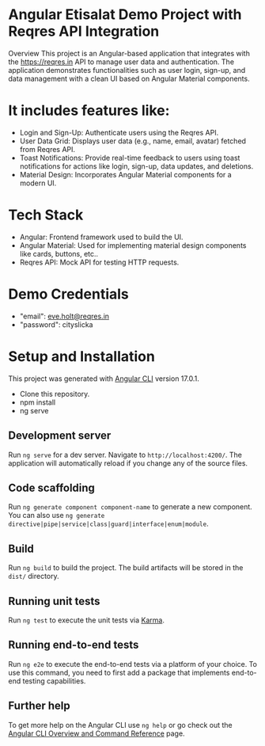# Angular Etisalat Demo Project with Reqres API Integration

Overview
This project is an Angular-based application that integrates with the https://reqres.in API to manage user data and authentication. The application demonstrates functionalities such as user login, sign-up, and data management with a clean UI based on Angular Material components.

# It includes features like:

-  Login and Sign-Up: Authenticate users using the Reqres API.
-  User Data Grid: Displays user data (e.g., name, email, avatar) fetched from Reqres API.
-  Toast Notifications: Provide real-time feedback to users using toast notifications for actions like login, sign-up, data updates, and deletions.
-  Material Design: Incorporates Angular Material components for a modern UI.

# Tech Stack
- Angular: Frontend framework used to build the UI.
- Angular Material: Used for implementing material design components like cards, buttons, etc..
- Reqres API: Mock API for testing HTTP requests.

# Demo Credentials

- "email": eve.holt@reqres.in
- "password": cityslicka

# Setup and Installation

This project was generated with [Angular CLI](https://github.com/angular/angular-cli) version 17.0.1.

- Clone this repository.
- npm install
- ng serve

## Development server

Run `ng serve` for a dev server. Navigate to `http://localhost:4200/`. The application will automatically reload if you change any of the source files.

## Code scaffolding

Run `ng generate component component-name` to generate a new component. You can also use `ng generate directive|pipe|service|class|guard|interface|enum|module`.

## Build

Run `ng build` to build the project. The build artifacts will be stored in the `dist/` directory.

## Running unit tests

Run `ng test` to execute the unit tests via [Karma](https://karma-runner.github.io).

## Running end-to-end tests

Run `ng e2e` to execute the end-to-end tests via a platform of your choice. To use this command, you need to first add a package that implements end-to-end testing capabilities.

## Further help

To get more help on the Angular CLI use `ng help` or go check out the [Angular CLI Overview and Command Reference](https://angular.io/cli) page.
